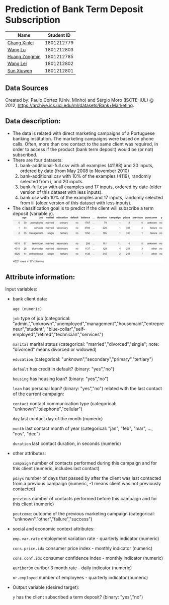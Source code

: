 # Prediction of Bank Term Deposit Subscription

|     Name    | Student ID |
|-------------| ---------- | 
|[Chang Xinlei](https://github.com/Johnxinlei)| 1801212779 | 
|[Wang  Lu](https://github.com/wltll)| 1801212803 |
|[Huang Zongmin](https://github.com/dylanhzm)| 1801212785 |
|[Wang Lei](https://github.com/wlfengwuhen)| 1801212802 |
|[Sun Xiuwen](https://github.com/Sunlalaa)| 1801212801 |


## Data Sources
   Created by: Paulo Cortez (Univ. Minho) and Sérgio Moro (ISCTE-IUL) @ 2012,  https://archive.ics.uci.edu/ml/datasets/Bank+Marketing.
   


## Data description:

* The data is related with direct marketing campaigns of a Portuguese banking institution. 
     The marketing campaigns were based on phone calls. Often, more than one contact to the same client was required, 
     in order to access if the product (bank term deposit) would be (or not) subscribed. 
* There are four datasets: 
  1) bank-additional-full.csv with all examples (41188) and 20 inputs, ordered by date (from May 2008 to November 2010)
  2) bank-additional.csv with 10% of the examples (4119), randomly selected from i, and 20 inputs.
  3) bank-full.csv with all examples and 17 inputs, ordered by date (older version of this dataset with less inputs).
  4) bank.csv with 10% of the examples and 17 inputs, randomly selected from iii (older version of this dataset with less inputs).
* The classification goal is to predict if the client will subscribe a term deposit (variable y).
![](./data.png)

## Attribute information:

   Input variables:
   * bank client data:
   
     `age (numeric)`
   
     `job` type of job (categorical: "admin.","unknown","unemployed","management","housemaid","entrepreneur","student",
                                       "blue-collar","self-employed","retired","technician","services") 
                                       
     `marital` marital status (categorical: "married","divorced","single"; note: "divorced" means divorced or widowed)
   
     `education` (categorical: "unknown","secondary","primary","tertiary")
   
     `default` has credit in default? (binary: "yes","no")
   
     `housing` has housing loan? (binary: "yes","no")
   
     `loan` has personal loan? (binary: "yes","no") related with the last contact of the current campaign:
       
     `contact` contact communication type (categorical: "unknown","telephone","cellular") 
   
     `day` last contact day of the month (numeric)
  
     `month` last contact month of year (categorical: "jan", "feb", "mar", ..., "nov", "dec")
  
     `duration` last contact duration, in seconds (numeric)
     
  * other attributes:
       
     `campaign` number of contacts performed during this campaign and for this client (numeric, includes last contact)
  
     `pdays` number of days that passed by after the client was last contacted from a previous campaign (numeric, -1 means client was                not previously contacted)
  
     `previous` number of contacts performed before this campaign and for this client (numeric)
  
     `poutcome`: outcome of the previous marketing campaign (categorical: "unknown","other","failure","success")
 
  * social and economic context attributes: 
  
     `emp.var.rate` employment variation rate - quarterly indicator (numeric)
  
     `cons.price.idx` consumer price index - monthly indicator (numeric)
     
     `cons.conf.idx` consumer confidence index - monthly indicator (numeric)
     
     `euribor3m` euribor 3 month rate - daily indicator (numeric)
     
     `nr.employed` number of employees - quarterly indicator (numeric)

  * Output variable (desired target):  
  
     `y` has the client subscribed a term deposit? (binary: "yes","no")
  


